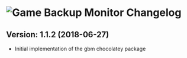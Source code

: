 # ![Game Backup Monitor Changelog](https://img.shields.io/badge/Game%20Backup%20Monitor-Package%20Changelog-blue.svg?style=for-the-badge)

## Version: 1.1.2 (2018-06-27)

- Initial implementation of the gbm chocolatey package
